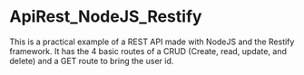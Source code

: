 # ApiRest_NodeJS_Restify
This is a practical example of a REST API made with NodeJS and the Restify framework. It has the 4 basic routes of a CRUD (Create, read, update, and delete) and a GET route to bring the user id.
